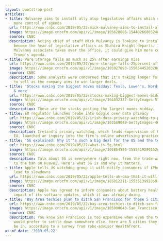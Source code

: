 ```yaml
---
layout: bootstrap-post
articles:
- title: Mulvaney aims to install ally atop legislative affairs which could give him
    more control of agenda
  url: https://www.cnbc.com/2019/05/22/mick-mulvaney-aims-to-install-ally-as-head-of-legislative-affairs.html
  image: https://image.cnbcfm.com/api/v1/image/105628886-1544826680524gettyimages-1052383222.jpeg?v=1544826706
  source: CNBC
  description: Acting chief of staff Mick Mulvaney is looking to install an ally to
    become the head of legislative affairs as Shahira Knight departs. If a former
    Mulvaney associate takes over the office, it could give him more control of President
    Trump's agenda.
- title: Pure Storage falls as much as 25% after earnings miss
  url: https://www.cnbc.com/2019/05/22/pure-storage-falls-25percent-after-earnings-miss.html
  image: https://image.cnbcfm.com/api/v1/image/105927893-1558544520328gettyimages-94964949.jpeg?v=1558544627
  source: CNBC
  description: Some analysts were concerned that it's taking longer for Pure Storage
    to sell as the company aims to win larger deals.
- title: 'Stocks making the biggest moves midday: Tesla, Lowe''s, Nordstrom, Target
    & more'
  url: https://www.cnbc.com/2019/05/22/stocks-making-biggest-moves-midday-tesla-lowes-nordstrom-target.html
  image: https://image.cnbcfm.com/api/v1/image/104832337-GettyImages-511143668-nordstrom.jpg?v=1558542029
  source: CNBC
  description: These are the stocks posting the largest moves midday.
- title: EU regulator launches probe into Google over data privacy
  url: https://www.cnbc.com/2019/05/22/irish-data-privacy-watchdog-to-probe-google-over-potential-gdpr-breach.html
  image: https://image.cnbcfm.com/api/v1/image/103589049-GettyImages-464955430.jpg?v=1540595711
  source: CNBC
  description: Ireland's privacy watchdog, which leads supervision of Google in the
    EU, launched an inquiry into the firm's online advertising practices.
- title: '5G explained: Why it''s such a big deal for the US and the telecoms industry'
  url: https://www.cnbc.com/2019/05/22/what-is-5g.html
  image: https://image.cnbcfm.com/api/v1/image/105854586-1555419209152gettyimages-1128738083.jpeg?v=1555419229
  source: CNBC
  description: Talk about 5G is everywhere right now, from the trade-war with China
    to the ban on Huawei. Here's what 5G is and why it matters.
- title: Apple tells UK watchdog group it will notify consumers if iPhone upgrades
    lead to slowdowns
  url: https://www.cnbc.com/2019/05/22/apple-tells-uk-cma-that-it-will-notify-consumers-of-iphone-slowdowns.html
  image: https://image.cnbcfm.com/api/v1/image/105812211-1553513992869rtx6pz75.jpg?v=1553514091
  source: CNBC
  description: Apple has agreed to inform consumers about battery health and the performance
    impact of its software updates, which it was already doing.
- title: 'Bay Area techies plan to ditch San Francisco for these 5 cities: Survey'
  url: https://www.cnbc.com/2019/05/22/bay-area-techies-to-ditch-san-francisco-for-these-5-cities-survey.html
  image: https://image.cnbcfm.com/api/v1/image/105000643-San_Francisco_Bay_Area.jpg?v=1558538646
  source: CNBC
  description: You know San Francisco is too expensive when even the tech workers
    would prefer to settle down somewhere else. Here are 5 cities they'd prefer to
    be in, according to a survey from robo-advisor Wealthfront.
as_of_date: '2019-05-22'
---
```


